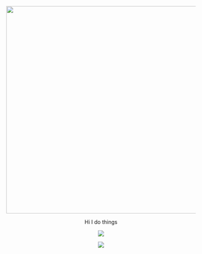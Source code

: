 <p align="center">
  <img width="890" height="550" src ="https://upload.wikimedia.org/wikipedia/en/thumb/c/c3/Flag_of_France.svg/1200px-Flag_of_France.svg.png">
</p>
<p align="center">
  Hi I do things
</p>
<p align="center">
  <img src="https://visitor-badge.laobi.icu/badge?page_id=Nesanco.visitor-badge">
</p>
<p align="center">
  <img src="https://github-readme-stats.vercel.app/api?username=Nesanco">
</p>



